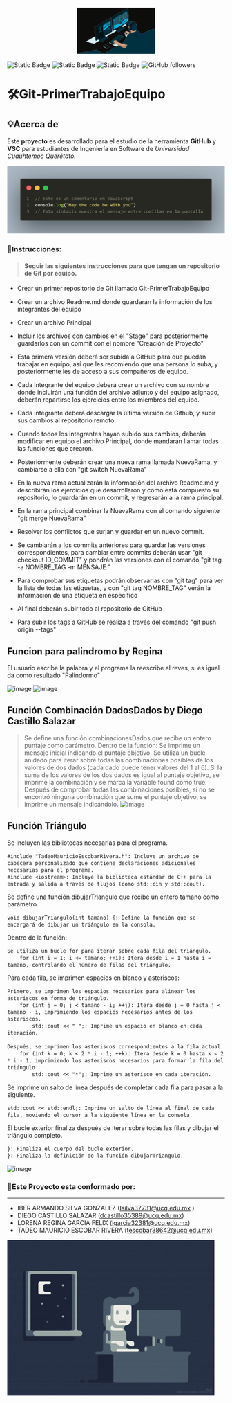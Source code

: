 
<!-- logo IMG -->
<p align="center">
  <img width="180" src="Fotos/ProyGit.gif" 
</p>



![Static Badge](https://img.shields.io/badge/%E2%99%A5%EF%B8%8F-%20Students-red?logo=corazon&logoColor=negro)
![Static Badge](https://img.shields.io/badge/5toCuatrimestre-green)
![Static Badge](https://img.shields.io/badge/%F0%9F%8E%81-Software%20engineer-blue)
![GitHub followers](https://img.shields.io/github/followers/InovaDiego)


# **🛠️Git-PrimerTrabajoEquipo**

## 💡Acerca de  
 Este **proyecto**  es desarrollado para el estudio de la herramienta **GitHub**  y **VSC** para estudiantes de Ingeniería en Software de *Universidad Cuauhtemoc Querétato.*

![CodigoImage](Fotos/codigoxD.png)


### 🫵Instrucciones:
> #### **Seguir las siguientes instrucciones para que tengan un repositorio de Git por equipo.**

- Crear un primer repositorio de Git llamado Git-PrimerTrabajoEquipo
- Crear un archivo Readme.md donde guardarán la información de los integrantes del equipo
- Crear un archivo Principal
- Incluir los archivos con cambios en el "Stage" para posteriormente guardarlos con un commit con el nombre "Creación de Proyecto"
- Esta primera versión deberá ser subida a GitHub para que puedan trabajar en equipo, así que les recomiendo que una persona lo suba, y posteriormente les de acceso a sus compañeros de equipo.
- Cada integrante del equipo deberá crear un archivo con su nombre donde incluirán una función del archivo adjunto y del equipo asignado, deberán repartirse los ejercicios entre los miembros del equipo.
- Cada integrante deberá descargar la última versión de Github, y subir sus cambios al repositorio remoto.
- Cuando todos los integrantes hayan subido sus cambios, deberán modificar en equipo el archivo Principal, donde mandarán llamar todas las funciones que crearon.
- Posteriormente deberán crear una nueva rama llamada NuevaRama, y cambiarse a ella con "git 
switch NuevaRama"

- En la nueva rama actualizarán la información del archivo Readme.md y describirán los ejercicios que desarrollaron y como está compuesto su repositorio, lo guardarán en un commit, y regresarán a la rama principal.
- En la rama principal combinar la NuevaRama con el comando siguiente "git merge NuevaRama"
- Resolver los conflictos que surjan y guardar en un nuevo commit.
- Se cambiarán a los commits anteriores para guardar las versiones correspondientes, para cambiar entre commits deberán usar "git checkout ID_COMMIT" y pondrán las versiones con el comando "git tag -a NOMBRE_TAG -m MENSAJE "
- Para comprobar sus etiquetas podrán observarlas con "git tag" para ver la lista de todas las etiquetas, y con "git tag NOMBRE_TAG" verán la información de una etiqueta en específico
- Al final deberán subir todo al repositorio de GitHub
- Para subir los tags a GitHub se realiza a través del comando "git push origin --tags"

## **Funcion para palindromo by Regina** 
El usuario escribe la palabra y el programa la reescribe al reves, si es igual da como resultado "Palindormo"

![image](https://github.com/InovaDiego/Git-PrimerTrabajoEquipo/assets/170483084/1b0de4da-8438-4e31-9577-94aaea28c6ba)
![image](https://github.com/InovaDiego/Git-PrimerTrabajoEquipo/assets/170483084/500b5105-e152-46b6-8799-cc9afdeb1dce)


## **Función Combinación DadosDados by Diego Castillo Salazar**
>Se define una función combinacionesDados que recibe un entero puntaje como parámetro.
Dentro de la función:
Se imprime un mensaje inicial indicando el puntaje objetivo.
Se utiliza un bucle anidado para iterar sobre todas las combinaciones posibles de los valores de dos dados (cada dado puede tener valores del 1 al 6).
Si la suma de los valores de los dos dados es igual al puntaje objetivo, se imprime la combinación y se marca la variable found como true.
Después de comprobar todas las combinaciones posibles, si no se encontró ninguna combinación que sume el puntaje objetivo, se imprime un mensaje indicándolo.
![image](https://github.com/InovaDiego/Git-PrimerTrabajoEquipo/assets/86624889/0a903e32-3100-4076-89c0-0ed8674ba20d)

## **Función Triángulo**
Se incluyen las bibliotecas necesarias para el programa.

    #include "TadeoMauricioEscobarRivera.h": Incluye un archivo de cabecera personalizado que contiene declaraciones adicionales necesarias para el programa.
    #include <iostream>: Incluye la biblioteca estándar de C++ para la entrada y salida a través de flujos (como std::cin y std::cout).

Se define una función dibujarTriangulo que recibe un entero tamano como parámetro.

    void dibujarTriangulo(int tamano) {: Define la función que se encargará de dibujar un triángulo en la consola.

Dentro de la función:

    Se utiliza un bucle for para iterar sobre cada fila del triángulo.
        for (int i = 1; i <= tamano; ++i): Itera desde i = 1 hasta i = tamano, controlando el número de filas del triángulo.

Para cada fila, se imprimen espacios en blanco y asteriscos:

    Primero, se imprimen los espacios necesarios para alinear los asteriscos en forma de triángulo.
        for (int j = 0; j < tamano - i; ++j): Itera desde j = 0 hasta j < tamano - i, imprimiendo los espacios necesarios antes de los asteriscos.
            std::cout << " ";: Imprime un espacio en blanco en cada iteración.

    Después, se imprimen los asteriscos correspondientes a la fila actual.
        for (int k = 0; k < 2 * i - 1; ++k): Itera desde k = 0 hasta k < 2 * i - 1, imprimiendo los asteriscos necesarios para formar la fila del triángulo.
            std::cout << "*";: Imprime un asterisco en cada iteración.

Se imprime un salto de línea después de completar cada fila para pasar a la siguiente.

    std::cout << std::endl;: Imprime un salto de línea al final de cada fila, moviendo el cursor a la siguiente línea en la consola.

El bucle exterior finaliza después de iterar sobre todas las filas y dibujar el triángulo completo.

    }: Finaliza el cuerpo del bucle exterior.
    }: Finaliza la definición de la función dibujarTriangulo.

![image](https://github.com/InovaDiego/Git-PrimerTrabajoEquipo/assets/170773459/8b31ed3f-f7af-4fb3-b17e-1ef0d2b7fe53)



### 📣Este Proyecto esta conformado por:
---
+  IBER ARMANDO SILVA GONZALEZ (<Isilva37731@ucq.edu.mx> )
+ DIEGO CASTILLO SALAZAR (<dcastillo35389@ucq.edu.mx>)
+ LORENA REGINA GARCIA FELIX (<lgarcia32381@ucq.edu.mx>)
+ TADEO MAURICIO ESCOBAR RIVERA (<tescobar38642@ucq.edu.mx>)

![PicsGif](Fotos/Pics.gif)
